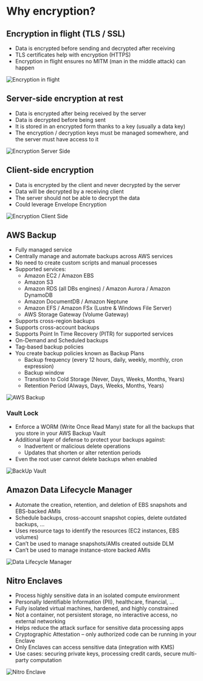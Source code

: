 # Why encryption?

## Encryption in flight (TLS / SSL)

- Data is encrypted before sending and decrypted after receiving
- TLS certificates help with encryption (HTTPS)
- Encryption in flight ensures no MITM (man in the middle attack) can
happen

![Encryption in flight](./encryption_in_flight.png)

## Server-side encryption at rest

- Data is encrypted after being received by the server
- Data is decrypted before being sent
- It is stored in an encrypted form thanks to a key (usually a data key)
- The encryption / decryption keys must be managed somewhere, and
the server must have access to it

![Encryption Server Side](./encryption_server_side.png)

## Client-side encryption

- Data is encrypted by the client and never decrypted by the server
- Data will be decrypted by a receiving client
- The server should not be able to decrypt the data
- Could leverage Envelope Encryption

![Encryption Client Side](./encryption_client_side.png)

## AWS Backup

- Fully managed service
- Centrally manage and automate backups across AWS services
- No need to create custom scripts and manual processes
- Supported services:
  - Amazon EC2 / Amazon EBS
  - Amazon S3
  - Amazon RDS (all DBs engines) / Amazon Aurora / Amazon DynamoDB
  - Amazon DocumentDB / Amazon Neptune
  - Amazon EFS / Amazon FSx (Lustre & Windows File Server)
  - AWS Storage Gateway (Volume Gateway)
- Supports cross-region backups
- Supports cross-account backups
- Supports Point In Time Recovery (PITR) for supported services
- On-Demand and Scheduled backups
- Tag-based backup policies
- You create backup policies known as Backup Plans
  - Backup frequency (every 12 hours, daily, weekly, monthly, cron expression)
  - Backup window
  - Transition to Cold Storage (Never, Days, Weeks, Months, Years)
  - Retention Period (Always, Days, Weeks, Months, Years)

![AWS Backup](./aws_backup.png)

### Vault Lock

- Enforce a WORM (Write Once Read Many) state for all the backups that you store in your AWS Backup Vault
- Additional layer of defense to protect your backups against:
  - Inadvertent or malicious delete operations
  - Updates that shorten or alter retention periods
- Even the root user cannot delete backups when enabled

![BackUp Vault](./aws_backup_vault.png)

## Amazon Data Lifecycle Manager

- Automate the creation, retention, and deletion of EBS snapshots and EBS-backed AMIs
- Schedule backups, cross-account snapshot copies, delete outdated backups, …
- Uses resource tags to identify the resources (EC2 instances, EBS volumes)
- Can’t be used to manage snapshots/AMIs created outside DLM
- Can’t be used to manage instance-store backed AMIs

![Data Lifecycle Manager](./data_lifecycle_manager.png)

## Nitro Enclaves

- Process highly sensitive data in an isolated compute environment
- Personally Identifiable Information (PII), healthcare, financial, …
- Fully isolated virtual machines, hardened, and highly constrained
- Not a container, not persistent storage, no interactive access, no external networking
- Helps reduce the attack surface for sensitive data processing apps
- Cryptographic Attestation – only authorized code can be running in your Enclave
- Only Enclaves can access sensitive data (integration with KMS)
- Use cases: securing private keys, processing credit cards, secure multi-party computation

![Nitro Enclave](./nitro_enclave.png)